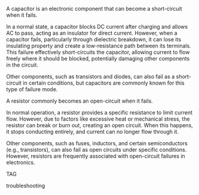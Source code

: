 A capacitor is an electronic component that can become a short-circuit when it fails.

In a normal state, a capacitor blocks DC current after charging and allows AC to pass, acting as an insulator for direct current. However, when a capacitor fails, particularly through dielectric breakdown, it can lose its insulating property and create a low-resistance path between its terminals. This failure effectively short-circuits the capacitor, allowing current to flow freely where it should be blocked, potentially damaging other components in the circuit.

Other components, such as transistors and diodes, can also fail as a short-circuit in certain conditions, but capacitors are commonly known for this type of failure mode.

A resistor commonly becomes an open-circuit when it fails.

In normal operation, a resistor provides a specific resistance to limit current flow. However, due to factors like excessive heat or mechanical stress, the resistor can break or burn out, creating an open circuit. When this happens, it stops conducting entirely, and current can no longer flow through it.

Other components, such as fuses, inductors, and certain semiconductors (e.g., transistors), can also fail as open circuits under specific conditions. However, resistors are frequently associated with open-circuit failures in electronics.

TAG

troubleshooting
